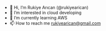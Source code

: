 - 👋 Hi, I’m Rukiye Arıcan (@rukiyearican)
- 👀 I’m interested in cloud developing
- 🌱 I’m currently learning AWS
- 📫 How to reach me rukiyearican@gmail.com 

<!---
rukiyearican/rukiyearican is a ✨ special ✨ repository because its `README.md` (this file) appears on your GitHub profile.
You can click the Preview link to take a look at your changes.
--->

